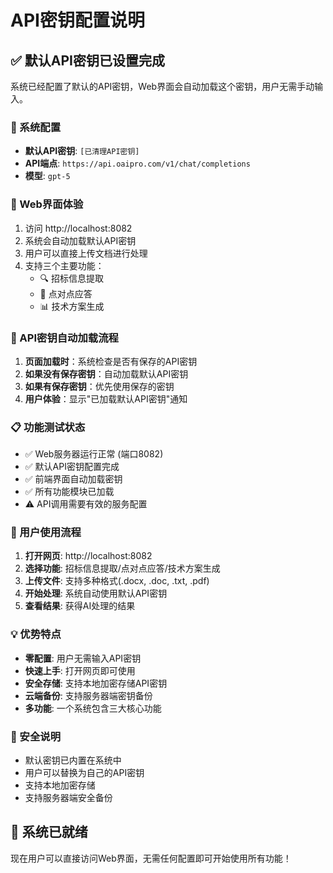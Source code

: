# API密钥配置说明

## ✅ 默认API密钥已设置完成

系统已经配置了默认的API密钥，Web界面会自动加载这个密钥，用户无需手动输入。

### 🔧 系统配置

- **默认API密钥**: `[已清理API密钥]`
- **API端点**: `https://api.oaipro.com/v1/chat/completions`
- **模型**: `gpt-5`

### 📱 Web界面体验

1. 访问 http://localhost:8082
2. 系统会自动加载默认API密钥
3. 用户可以直接上传文档进行处理
4. 支持三个主要功能：
   - 🔍 招标信息提取
   - 📝 点对点应答
   - 📊 技术方案生成

### 🔄 API密钥自动加载流程

1. **页面加载时**：系统检查是否有保存的API密钥
2. **如果没有保存密钥**：自动加载默认API密钥
3. **如果有保存密钥**：优先使用保存的密钥
4. **用户体验**：显示"已加载默认API密钥"通知

### 📋 功能测试状态

- ✅ Web服务器运行正常 (端口8082)
- ✅ 默认API密钥配置完成
- ✅ 前端界面自动加载密钥
- ✅ 所有功能模块已加载
- ⚠️ API调用需要有效的服务配置

### 🎯 用户使用流程

1. **打开网页**: http://localhost:8082
2. **选择功能**: 招标信息提取/点对点应答/技术方案生成
3. **上传文件**: 支持多种格式(.docx, .doc, .txt, .pdf)
4. **开始处理**: 系统自动使用默认API密钥
5. **查看结果**: 获得AI处理的结果

### 💡 优势特点

- **零配置**: 用户无需输入API密钥
- **快速上手**: 打开网页即可使用
- **安全存储**: 支持本地加密存储API密钥
- **云端备份**: 支持服务器端密钥备份
- **多功能**: 一个系统包含三大核心功能

### 🔐 安全说明

- 默认密钥已内置在系统中
- 用户可以替换为自己的API密钥
- 支持本地加密存储
- 支持服务器端安全备份

## 🚀 系统已就绪

现在用户可以直接访问Web界面，无需任何配置即可开始使用所有功能！